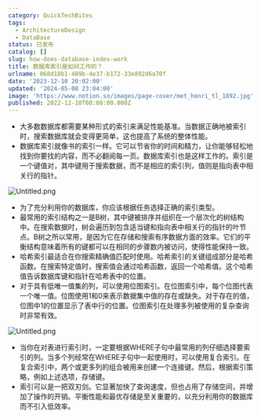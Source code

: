 ```yaml
---
category: QuickTechBites
tags:
  - ArchitectureDesign
  - DataBase
status: 已发布
catalog: []
slug: how-does-database-index-work
title: 数据库索引是如何工作的？
urlname: 068d18b1-489b-4e37-b172-33e892d6a70f
date: '2023-12-10 20:02:00'
updated: '2024-05-08 23:04:00'
image: 'https://www.notion.so/images/page-cover/met_henri_tl_1892.jpg'
published: 2022-12-10T08:00:00.000Z
---
```

- 大多数数据库都需要某种形式的索引来满足性能基准。当数据正确地被索引时，搜索数据库就会变得更简单，这也提高了系统的整体性能。
- 数据库索引就像书的索引一样。它可以节省你的时间和精力，让你能够轻松地找到你要找的内容，而不必翻阅每一页。数据库索引也是这样工作的。索引是一个键值对，其中键用于搜索数据，而不是相应的索引列，值则是指向表中相关行的指针。

![Untitled.png](https://prod-files-secure.s3.us-west-2.amazonaws.com/5d24fe63-e567-4804-86f9-9fdc62e13082/3e87f042-644d-48ab-9a58-227f3d930d71/Untitled.png?X-Amz-Algorithm=AWS4-HMAC-SHA256&X-Amz-Content-Sha256=UNSIGNED-PAYLOAD&X-Amz-Credential=ASIAZI2LB466RADDUMBE%2F20250315%2Fus-west-2%2Fs3%2Faws4_request&X-Amz-Date=20250315T053634Z&X-Amz-Expires=3600&X-Amz-Security-Token=IQoJb3JpZ2luX2VjELX%2F%2F%2F%2F%2F%2F%2F%2F%2F%2FwEaCXVzLXdlc3QtMiJGMEQCIDlluTeL2ZAUvQ1BlY%2FcebIK4D5jWgA1AB8M8f5nJpwpAiAmk7TDdGgBdI1YyBULwsbz9E5K6eAz3mXqy8qvKkWAFyqIBAj%2B%2F%2F%2F%2F%2F%2F%2F%2F%2F%2F8BEAAaDDYzNzQyMzE4MzgwNSIMBO%2FnO621KKPWRt3jKtwDLn8roQ3J%2BLatM5sJ4ygVqSa7ptw9QpsejwxavjcAe5fai4yjtB4Dclb4T7mVOx9maws4xTg2a4XnZJyrKg3N6kOcv%2FVyAYipdQeVex0KE8B4Dhjw6lVsH4VeEW%2FnufEhchiLoFbl1brhYVQDBeeJLu2JN3%2F9sdcsNYtkPmYA9cxtoGfIj6NyVW78Hm8cgJU%2F1GSGUI5RUZ2V6IYaU2J0S2umG0KesMNGsUeUc6Cf8Z9j8WepamatvpYiXea2chg11cInGsAJQVSQ3%2BiPrFwoqrZQzdIepdzevl%2F0sUpERDrlgI49LyfA789AX2FRdBIwcskg9ijGfy%2FUEzLCwpGaDUkd0fOAAvQGecRVqM7cmGFDbBcssd0ZY2oa6s8yAXwV5OLFehHbe3MIO6FeVt3U0T1hstI3ZJBOGkqkhzVC0HIt6d9TAAaWidS0suuAvxnc6WzKgvy82b6IfAtnXYFKPz3ghElHXmzeATnZRLGkmghLFwUDmsKkCxkUAQMMtOcA0O0oC9NodYAZbtu92t%2Fghy7ZmjnCPwVH95SffienE%2Fp1qSNSJnqe87PnizMtSri3QKvt9rgwGToGQxtl6%2BBdXCGTlj%2FIAv3PzmvfaOLvW7ylLNJZ7Ou4CGdv7XwwoIbUvgY6pgH9ZR9FYu0G5%2BVCP9W7QfNi4nah4hA8ztzxDZ9u3Qo9q5c%2BuJtzgAeXUnrb12ep05v1apCDGWtV7gXYyrRafToGl4KjCnzl1Ag5fOjwR%2Ft9KUkVJD5Hl9r292evDWqLqw9OavoDGwZycgNBsUv%2F5Y8NhriI%2BQkuiLd2aPBzXN8G%2Bxpj4K6E58GPvbJ9qo6QFK7hiNvUupWx5qNJ3MHUcHHrFhwK65Sq&X-Amz-Signature=737e2ff389cde24a81c621cec712970c7da8a073a44af46c67876a02cc31ef17&X-Amz-SignedHeaders=host&x-id=GetObject)

- 为了充分利用你的数据库，你应该根据任务选择正确的索引类型。
- 最常用的索引结构之一是B树，其中键被排序并组织在一个层次化的树结构中。在搜索数据时，树会遍历到包含适当键和指向表中相关行的指针的叶节点。B树之所以常用，是因为它在存储和搜索有序数据方面的效率。它们的平衡结构意味着所有的键都可以在相同的步骤数内被访问，使得性能保持一致。
- 哈希索引最适合在你搜索精确值匹配时使用。哈希索引的关键组成部分是哈希函数。在搜索特定值时，搜索值会通过哈希函数，返回一个哈希值。这个哈希值告诉数据库键和指针在哈希表中的位置。
- 对于具有低唯一值集的列，可以使用位图索引。在位图索引中，每个位图代表一个唯一值。位图使用1和0来表示数据集中值的存在或缺失。对于存在的值，位图中1的位置显示了表中行的位置。位图索引在处理多列被使用的复杂查询时非常有效。

![Untitled.png](https://prod-files-secure.s3.us-west-2.amazonaws.com/5d24fe63-e567-4804-86f9-9fdc62e13082/25e88b4a-737d-484e-85cc-b7fe2444aa3c/Untitled.png?X-Amz-Algorithm=AWS4-HMAC-SHA256&X-Amz-Content-Sha256=UNSIGNED-PAYLOAD&X-Amz-Credential=ASIAZI2LB466RADDUMBE%2F20250315%2Fus-west-2%2Fs3%2Faws4_request&X-Amz-Date=20250315T053634Z&X-Amz-Expires=3600&X-Amz-Security-Token=IQoJb3JpZ2luX2VjELX%2F%2F%2F%2F%2F%2F%2F%2F%2F%2FwEaCXVzLXdlc3QtMiJGMEQCIDlluTeL2ZAUvQ1BlY%2FcebIK4D5jWgA1AB8M8f5nJpwpAiAmk7TDdGgBdI1YyBULwsbz9E5K6eAz3mXqy8qvKkWAFyqIBAj%2B%2F%2F%2F%2F%2F%2F%2F%2F%2F%2F8BEAAaDDYzNzQyMzE4MzgwNSIMBO%2FnO621KKPWRt3jKtwDLn8roQ3J%2BLatM5sJ4ygVqSa7ptw9QpsejwxavjcAe5fai4yjtB4Dclb4T7mVOx9maws4xTg2a4XnZJyrKg3N6kOcv%2FVyAYipdQeVex0KE8B4Dhjw6lVsH4VeEW%2FnufEhchiLoFbl1brhYVQDBeeJLu2JN3%2F9sdcsNYtkPmYA9cxtoGfIj6NyVW78Hm8cgJU%2F1GSGUI5RUZ2V6IYaU2J0S2umG0KesMNGsUeUc6Cf8Z9j8WepamatvpYiXea2chg11cInGsAJQVSQ3%2BiPrFwoqrZQzdIepdzevl%2F0sUpERDrlgI49LyfA789AX2FRdBIwcskg9ijGfy%2FUEzLCwpGaDUkd0fOAAvQGecRVqM7cmGFDbBcssd0ZY2oa6s8yAXwV5OLFehHbe3MIO6FeVt3U0T1hstI3ZJBOGkqkhzVC0HIt6d9TAAaWidS0suuAvxnc6WzKgvy82b6IfAtnXYFKPz3ghElHXmzeATnZRLGkmghLFwUDmsKkCxkUAQMMtOcA0O0oC9NodYAZbtu92t%2Fghy7ZmjnCPwVH95SffienE%2Fp1qSNSJnqe87PnizMtSri3QKvt9rgwGToGQxtl6%2BBdXCGTlj%2FIAv3PzmvfaOLvW7ylLNJZ7Ou4CGdv7XwwoIbUvgY6pgH9ZR9FYu0G5%2BVCP9W7QfNi4nah4hA8ztzxDZ9u3Qo9q5c%2BuJtzgAeXUnrb12ep05v1apCDGWtV7gXYyrRafToGl4KjCnzl1Ag5fOjwR%2Ft9KUkVJD5Hl9r292evDWqLqw9OavoDGwZycgNBsUv%2F5Y8NhriI%2BQkuiLd2aPBzXN8G%2Bxpj4K6E58GPvbJ9qo6QFK7hiNvUupWx5qNJ3MHUcHHrFhwK65Sq&X-Amz-Signature=abd1dcd507462b679932d4287c25d4aec32c9b7dfd6faae030f2e6cf4139d865&X-Amz-SignedHeaders=host&x-id=GetObject)

- 当你在对表进行索引时，一定要根据WHERE子句中最常用的列仔细选择要索引的列。当多个列经常在WHERE子句中一起使用时，可以使用复合索引。在复合索引中，两个或更多列的组合被用来创建一个连接键。然后，根据索引策略，例如上述选项，存储键。
- 索引可以是一把双刃剑。它显著加快了查询速度，但也占用了存储空间，并增加了操作的开销。平衡性能和最优存储是至关重要的，以充分利用你的数据库而不引入低效率。
